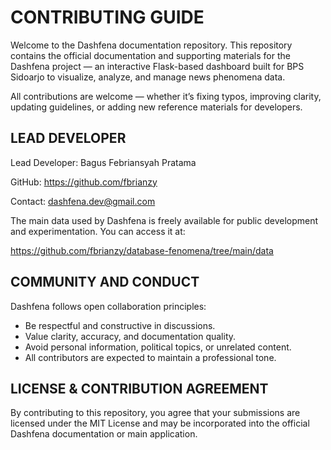 # CONTRIBUTING GUIDE

Welcome to the Dashfena documentation repository.
This repository contains the official documentation and supporting materials
for the Dashfena project — an interactive Flask-based dashboard built for
BPS Sidoarjo to visualize, analyze, and manage news phenomena data.

All contributions are welcome — whether it’s fixing typos, improving clarity,
updating guidelines, or adding new reference materials for developers.


## LEAD DEVELOPER

Lead Developer: Bagus Febriansyah Pratama 

GitHub: https://github.com/fbrianzy 

Contact: dashfena.dev@gmail.com 

The main data used by Dashfena is freely available for public development and
experimentation. You can access it at: 

https://github.com/fbrianzy/database-fenomena/tree/main/data

## COMMUNITY AND CONDUCT 

Dashfena follows open collaboration principles: 

- Be respectful and constructive in discussions.
- Value clarity, accuracy, and documentation quality.
- Avoid personal information, political topics, or unrelated content.
- All contributors are expected to maintain a professional tone.

## LICENSE & CONTRIBUTION AGREEMENT

By contributing to this repository, you agree that your submissions
are licensed under the MIT License and may be incorporated into
the official Dashfena documentation or main application.

